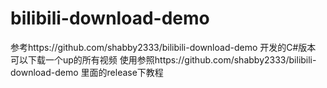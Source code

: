 # bilibili-download-demo
参考https://github.com/shabby2333/bilibili-download-demo
开发的C#版本
可以下载一个up的所有视频
使用参照https://github.com/shabby2333/bilibili-download-demo 里面的release下教程
